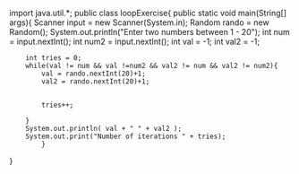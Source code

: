 import java.util.*;
public class loopExercise{
    public static void main(String[] args){
        Scanner input = new Scanner(System.in);
        Random rando = new Random();
        System.out.println("Enter two numbers between 1 - 20");
        int num = input.nextInt();
        int num2 = input.nextInt();
        int val = -1;
        int val2 = -1;
        
        int tries = 0;
        while(val != num && val !=num2 && val2 != num && val2 != num2){
            val = rando.nextInt(20)+1;
            val2 = rando.nextInt(20)+1;
            
            
            tries++;
            
        }
        System.out.println( val + " " + val2 );
        System.out.print("Number of iterations " + tries);
            }
}
